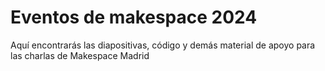 # Eventos de makespace 2024
Aquí encontrarás las diapositivas, código y demás material de apoyo para las charlas de Makespace Madrid
